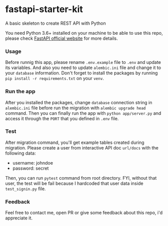 # fastapi-starter-kit

A basic skeleton to create REST API with Python

You need Python 3.6+ installed on your machine to be able to use this repo, please check [FastAPI official website](https://fastapi.tiangolo.com/) for more details.

### Usage

Before runnig this app, please rename `.env.example` file to `.env` and update its variables. And also you need to update `alembic.ini` file and change it to your `database` information. Don't forget to install the packages by running `pip install -r requirements.txt` on your `venv`.

### Run the app

After you installed the packages, change `database` connection string in `alembic.ini` file before run the migration with `alembic upgrade head` command. Then you can finally run the app with `python app/server.py` and access it through the `PORT` that you defined in `.env` file.

### Test

After migration command, you'll get example tables created during migration. Please create a user from interactive API doc `url/docs` with the following data:

- username: johndoe
- password: secret

Then, you can run `pytest` command from root directory. FYI, without that user, the test will be fail because I hardcoded that user data inside `test_signin.py` file.

### Feedback

Feel free to contact me, open PR or give some feedback about this repo, i'd appreciate it.
